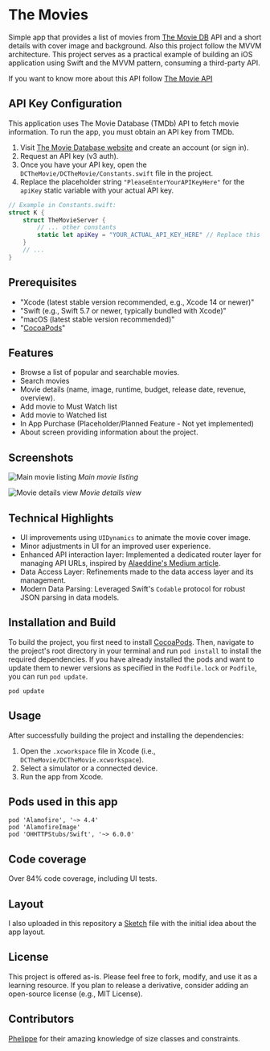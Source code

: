 # The Movies

Simple app that provides a list of movies from [The Movie DB](https://www.themoviedb.org) API and a short
details with cover image and background. Also this project follow the  MVVM architecture. This project serves as a practical example of building an iOS application using Swift and the MVVM pattern, consuming a third-party API.

If you want to know more about this API follow  [The Movie API](https://www.themoviedb.org/documentation/api)

## API Key Configuration
This application uses The Movie Database (TMDb) API to fetch movie information. To run the app, you must obtain an API key from TMDb.
1.  Visit [The Movie Database website](https://www.themoviedb.org/settings/api) and create an account (or sign in).
2.  Request an API key (v3 auth).
3.  Once you have your API key, open the `DCTheMovie/DCTheMovie/Constants.swift` file in the project.
4.  Replace the placeholder string `"PleaseEnterYourAPIKeyHere"` for the `apiKey` static variable with your actual API key.
```swift
// Example in Constants.swift:
struct K {
    struct TheMovieServer {
        // ... other constants
        static let apiKey = "YOUR_ACTUAL_API_KEY_HERE" // Replace this
    }
    // ...
}
```

## Prerequisites
*   "Xcode (latest stable version recommended, e.g., Xcode 14 or newer)"
*   "Swift (e.g., Swift 5.7 or newer, typically bundled with Xcode)"
*   "macOS (latest stable version recommended)"
*   "[CocoaPods](https://cocoapods.org)"

## Features

- Browse a list of popular and searchable movies.
- Search movies
- Movie details (name, image, runtime, budget, release date, revenue, overview).
- Add movie to Must Watch list
- Add movie to Watched list
- In App Purchase (Placeholder/Planned Feature - Not yet implemented)
- About screen providing information about the project.

## Screenshots

![Main movie listing](screenshots/main.png)
*Main movie listing*

![Movie details view](screenshots/details.png)
*Movie details view*

## Technical Highlights

- UI improvements using `UIDynamics` to animate the movie cover image.
- Minor adjustments in UI for an improved user experience.
- Enhanced API interaction layer: Implemented a dedicated router layer for managing API URLs, inspired by [Alaeddine's Medium article](https://medium.com/@AladinWay/write-a-networking-layer-in-swift-4-using-alamofire-and-codable-part-1-api-router-349699a47569).
- Data Access Layer: Refinements made to the data access layer and its management.
- Modern Data Parsing: Leveraged Swift's `Codable` protocol for robust JSON parsing in data models.

## Installation and Build

To build the project, you first need to install [CocoaPods](https://cocoapods.org). Then, navigate to the project's root directory in your terminal and run `pod install` to install the required dependencies.
If you have already installed the pods and want to update them to newer versions as specified in the `Podfile.lock` or `Podfile`, you can run `pod update`.
```
pod update
```

## Usage
After successfully building the project and installing the dependencies:
1. Open the `.xcworkspace` file in Xcode (i.e., `DCTheMovie/DCTheMovie.xcworkspace`).
2. Select a simulator or a connected device.
3. Run the app from Xcode.

## Pods used in this app

```
pod 'Alamofire', '~> 4.4'
pod 'AlamofireImage'
pod 'OHHTTPStubs/Swift', '~> 6.0.0'
```

## Code coverage

Over 84% code coverage, including UI tests.

## Layout

I also uploaded in this repository a [Sketch](https://www.sketchapp.com) file with the initial idea about the app layout.

## License
This project is offered as-is. Please feel free to fork, modify, and use it as a learning resource. If you plan to release a derivative, consider adding an open-source license (e.g., MIT License).

## Contributors

[Phelippe](https://github.com/phyll88) for their amazing knowledge of size classes and constraints.


